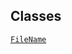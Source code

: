---
---
## Classes

<a href="../object/FileName.html#FileName"
target="main"><code>FileName</code></a>  
